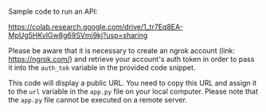 Sample code to run an API:

https://colab.research.google.com/drive/1_tr7Eq8EA-MpUg5HKvlGw8g69SVmi9kj?usp=sharing

Please be aware that it is necessary to create an ngrok account (link: https://ngrok.com/) and retrieve your account's auth token in order to pass it into the `auth_tok` variable in the provided code snippet.

This code will display a public URL. You need to copy this URL and assign it to the `url` variable in the `app.py` file on your local computer. Please note that the `app.py` file cannot be executed on a remote server.